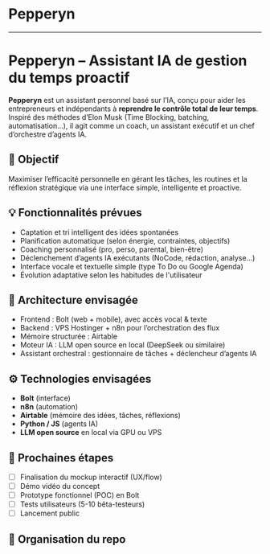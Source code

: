 # Pepperyn
 ---
# Pepperyn – Assistant IA de gestion du temps proactif

**Pepperyn** est un assistant personnel basé sur l’IA, conçu pour aider les entrepreneurs et indépendants à **reprendre le contrôle total de leur temps**. Inspiré des méthodes d’Elon Musk (Time Blocking, batching, automatisation…), il agit comme un coach, un assistant exécutif et un chef d’orchestre d’agents IA.

## 🎯 Objectif

Maximiser l’efficacité personnelle en gérant les tâches, les routines et la réflexion stratégique via une interface simple, intelligente et proactive.

## 💡 Fonctionnalités prévues

- Captation et tri intelligent des idées spontanées
- Planification automatique (selon énergie, contraintes, objectifs)
- Coaching personnalisé (pro, perso, parental, bien-être)
- Déclenchement d’agents IA exécutants (NoCode, rédaction, analyse…)
- Interface vocale et textuelle simple (type To Do ou Google Agenda)
- Évolution adaptative selon les habitudes de l'utilisateur

## 🧠 Architecture envisagée

- Frontend : Bolt (web + mobile), avec accès vocal & texte
- Backend : VPS Hostinger + n8n pour l’orchestration des flux
- Mémoire structurée : Airtable
- Moteur IA : LLM open source en local (DeepSeek ou similaire)
- Assistant orchestral : gestionnaire de tâches + déclencheur d’agents IA

## ⚙️ Technologies envisagées

- **Bolt** (interface)
- **n8n** (automation)
- **Airtable** (mémoire des idées, tâches, réflexions)
- **Python / JS** (agents IA)
- **LLM open source** en local via GPU ou VPS

## 🚀 Prochaines étapes

- [ ] Finalisation du mockup interactif (UX/flow)
- [ ] Démo vidéo du concept
- [ ] Prototype fonctionnel (POC) en Bolt
- [ ] Tests utilisateurs (5-10 bêta-testeurs)
- [ ] Lancement public

## 📂 Organisation du repo

